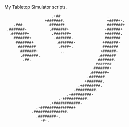 My Tabletop Simulator scripts.
                                                                
                                                                
                                                                
                                                                
                                                                
                         .+##                     .             
                      +#######.                   +####+-.      
        .###-          -#######-                  #######+      
     .#######-          .#######+                -######+       
      .#######+          .#######+               +######.       
        #######+          .#######-              #######        
         #######+          .#######-            +######-        
          ########          .####+.             #######         
           #######+          ..                +######-         
           .#######.                          .#######          
            .##.                              #######.          
                                             #######-           
                                            #######+            
                                          .#######+             
                                         .#######-              
                                        +#######.               
                                     .+########.                
                                   .#########.                  
                                .+#########-                    
                            .-###########.                      
                        .+############-                         
                  .-###############+                            
                .###############.                               
                  .########+.                                   
                    -#-.                                        
                                                                
                                                                
                                                                
